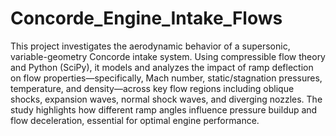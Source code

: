 # Concorde_Engine_Intake_Flows

This project investigates the aerodynamic behavior of a supersonic, variable-geometry Concorde intake system. Using compressible flow theory and Python (SciPy), it models and analyzes the impact of ramp deflection on flow properties—specifically, Mach number, static/stagnation pressures, temperature, and density—across key flow regions including oblique shocks, expansion waves, normal shock waves, and diverging nozzles. The study highlights how different ramp angles influence pressure buildup and flow deceleration, essential for optimal engine performance. 
